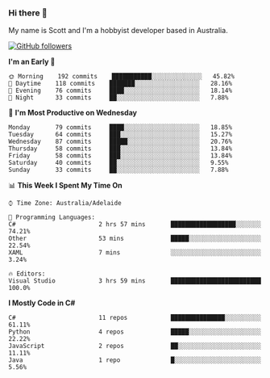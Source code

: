 ### Hi there 👋

My name is Scott and I'm a hobbyist developer based in Australia.

[![GitHub followers](https://img.shields.io/github/followers/puppetsw?label=Follow&style=social)](https://github.com/puppetsw?tab=followers)

<!--START_SECTION:waka-->
**I'm an Early 🐤** 

```text
🌞 Morning    192 commits    ███████████░░░░░░░░░░░░░░   45.82% 
🌆 Daytime    118 commits    ███████░░░░░░░░░░░░░░░░░░   28.16% 
🌃 Evening    76 commits     ████░░░░░░░░░░░░░░░░░░░░░   18.14% 
🌙 Night      33 commits     ██░░░░░░░░░░░░░░░░░░░░░░░   7.88%

```
📅 **I'm Most Productive on Wednesday** 

```text
Monday       79 commits     ████░░░░░░░░░░░░░░░░░░░░░   18.85% 
Tuesday      64 commits     ███░░░░░░░░░░░░░░░░░░░░░░   15.27% 
Wednesday    87 commits     █████░░░░░░░░░░░░░░░░░░░░   20.76% 
Thursday     58 commits     ███░░░░░░░░░░░░░░░░░░░░░░   13.84% 
Friday       58 commits     ███░░░░░░░░░░░░░░░░░░░░░░   13.84% 
Saturday     40 commits     ██░░░░░░░░░░░░░░░░░░░░░░░   9.55% 
Sunday       33 commits     ██░░░░░░░░░░░░░░░░░░░░░░░   7.88%

```


📊 **This Week I Spent My Time On** 

```text
⌚︎ Time Zone: Australia/Adelaide

💬 Programming Languages: 
C#                       2 hrs 57 mins       ██████████████████░░░░░░░   74.21% 
Other                    53 mins             █████░░░░░░░░░░░░░░░░░░░░   22.54% 
XAML                     7 mins              ░░░░░░░░░░░░░░░░░░░░░░░░░   3.24%

🔥 Editors: 
Visual Studio            3 hrs 59 mins       █████████████████████████   100.0%

```

**I Mostly Code in C#** 

```text
C#                       11 repos            ███████████████░░░░░░░░░░   61.11% 
Python                   4 repos             █████░░░░░░░░░░░░░░░░░░░░   22.22% 
JavaScript               2 repos             ██░░░░░░░░░░░░░░░░░░░░░░░   11.11% 
Java                     1 repo              █░░░░░░░░░░░░░░░░░░░░░░░░   5.56%

```



<!--END_SECTION:waka-->

<!--
**puppetsw/puppetsw** is a ✨ _special_ ✨ repository because its `README.md` (this file) appears on your GitHub profile.

Here are some ideas to get you started:

- 🔭 I’m currently working on ...
- 🌱 I’m currently learning ...
- 👯 I’m looking to collaborate on ...
- 🤔 I’m looking for help with ...
- 💬 Ask me about ...
- 📫 How to reach me: ...
- 😄 Pronouns: ...
- ⚡ Fun fact: ...
-->

